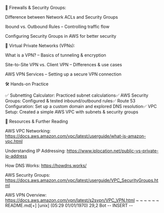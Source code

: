 
🔹 Firewalls & Security Groups:

Difference between Network ACLs and Security Groups

Ibound vs. Outbound Rules – Controlling traffic flow

Configuring Security Groups in AWS for better security

🔹 Virtual Private Networks (VPNs):

What is a VPN? – Basics of tunneling & encryption

Site-to-Site VPN vs. Client VPN – Differences & use cases

AWS VPN Services – Setting up a secure VPN connection

🛠  Hands-on Practice

✅ Subnetting Calculator: Practiced subnet calculations✅ AWS Security Groups: Configured & tested inbound/outbound rules✅ Route 53 Configuration: Set up a custom domain and explored DNS resolution✅ VPC Setup: Created a simple AWS VPC with subnets & security groups

🔗 Resources & Further Reading

AWS VPC Networking: https://docs.aws.amazon.com/vpc/latest/userguide/what-is-amazon-vpc.html

Understanding IP Addressing: https://www.iplocation.net/public-vs-private-ip-address

How DNS Works: https://howdns.works/

AWS Security Groups: https://docs.aws.amazon.com/vpc/latest/userguide/VPC_SecurityGroups.html

AWS VPN Overview: https://docs.aws.amazon.com/vpn/latest/s2svpn/VPC_VPN.html
~
~
~
~
~
~
README.md[+] [unix] (05:29 01/01/1970)                                                                        29,2 Bot
-- INSERT --

